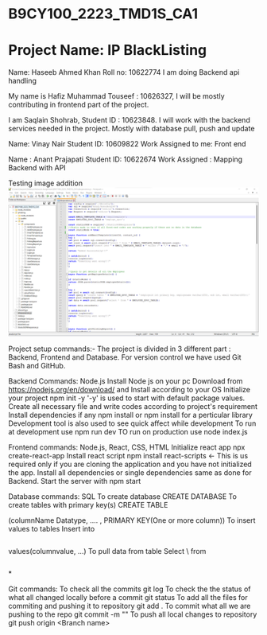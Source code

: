 # B9CY100_2223_TMD1S_CA1
# Project Name: IP BlackListing 
Name: Haseeb Ahmed Khan 
Roll no: 10622774 
I am doing Backend api handling 

My name is Hafiz Muhammad Touseef : 10626327, I will be mostly contributing in frontend part of the project.

I am Saqlain Shohrab, Student ID : 10623848. I will work with the backend services needed in the project. Mostly with database pull, push and update

Name: Vinay Nair
Student ID: 10609822
Work Assigned to me: Front end


Name : Anant Prajapati
Student ID: 10622674
Work Assigned : Mapping Backend with API 

Testing image addition
![alt text](https://github.com/10623848/B9CY100_2223_TMD1S_CA1/blob/main/Screenshots/DB-Operations.png?raw=true)


Project setup commands:-
The project is divided in 3 different part : Backend, Frontend and Database.
For version control we have used Git Bash and GitHub.

Backend Commands: Node.js
Install Node js on your pc
Download from https://nodejs.org/en/download/ and Install according to your OS
Initialize your project
npm init  -y '-y' is used to start with default package values.
Create all necessary file and write codes according to project's requirement
Install dependencies if any 
npm install or npm install <library name> for a perticular library
Development tool is also used to see quick affect while development
To run at development use npm run dev
TO run on production use node index.js

Frontend commands: Node.js, React, CSS, HTML
Initialize react app
npx create-react-app <app name>
Install react script
npm install react-scripts <- This is us required only if you are cloning the application and you have not initialized the app.
Install all dependencies or single dependencies same as done for Backend.
Start the server with npm start

Database commands: SQL
To create database
CREATE DATABASE <Database name>
To create tables with primary key(s)
CREATE TABLE <Table name> (columnName Datatype, .... , PRIMARY KEY(One or more column))
To insert values to tables
Insert into <Table name> values(columnvalue, ...)
To pull data from table
Select \ from <Table name>*


Git commands:
To check all the commits
git log
To check the the status of what all changed locally before a commit
git status
To add all the files for commiting and pushing it to repository
git add .
To commit what all we are pushing to the repo
git commit -m "<Commit message>"
To push all local changes to repository
git push origin <Branch name>